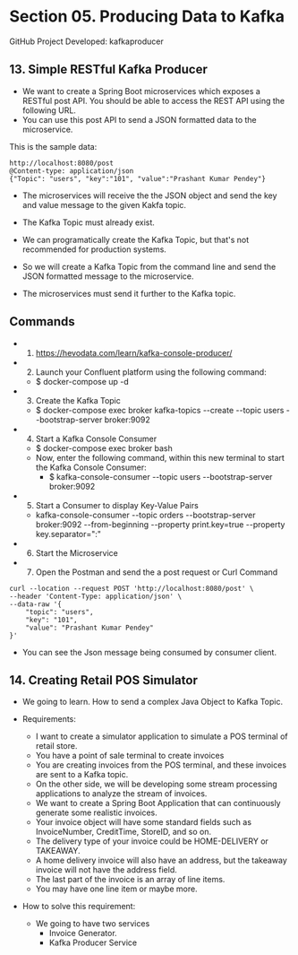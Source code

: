 # Section 05. Producing Data to Kafka

GitHub Project Developed: kafkaproducer

## 13. Simple RESTful Kafka Producer

- We want to create a Spring Boot microservices which exposes a RESTful post API. You should be able to access the REST API using the following URL.
- You can use this post API to send a JSON formatted data to the microservice. 

This is the sample data:

```
http://localhost:8080/post
@Content-type: application/json
{"Topic": "users", "key":"101", "value":"Prashant Kumar Pendey"}
```

- The microservices will receive the the JSON object and send the key and value message to the given Kakfa topic.

- The Kafka Topic must already exist.
- We can programatically create the Kafka Topic, but that's not recommended for production systems.
- So we will create a Kafka Topic from the command line and send the JSON formatted message to the microservice.
- The microservices must send it further to the Kafka topic.


## Commands

- 1. https://hevodata.com/learn/kafka-console-producer/

- 2. Launch your Confluent platform using the following command: 
  - $ docker-compose up -d

- 3. Create the Kafka Topic
  - $ docker-compose exec broker kafka-topics --create --topic users --bootstrap-server broker:9092

- 4. Start a Kafka Console Consumer
  - $ docker-compose exec broker bash
  - Now, enter the following command, within this new terminal to start the Kafka Console Consumer:
    - $ kafka-console-consumer --topic users --bootstrap-server broker:9092

- 5. Start a Consumer to display Key-Value Pairs
  - kafka-console-consumer --topic orders --bootstrap-server broker:9092 --from-beginning --property print.key=true --property key.separator=":"

- 6. Start the Microservice

- 7. Open the Postman and send the a post request or Curl Command 

```
curl --location --request POST 'http://localhost:8080/post' \
--header 'Content-Type: application/json' \
--data-raw '{
    "topic": "users",
    "key": "101",
    "value": "Prashant Kumar Pendey"
}'
```

- You can see the Json message being consumed by consumer client.

## 14. Creating Retail POS Simulator

- We going to learn. How to send a complex Java Object to Kafka Topic.


- Requirements:
    - I want to create a simulator application to simulate a POS terminal of retail store.
    - You have a point of sale terminal to create invoices
    - You are creating invoices from the POS terminal, and these invoices are sent to a Kafka topic.
    - On the other side, we will be developing some stream processing applications to analyze the stream of invoices.
    - We want to create a Spring Boot Application that can continuously generate some realistic invoices.
    - Your invoice object will have some standard fields such as InvoiceNumber, CreditTime, StoreID, and so on.
    - The delivery type of your invoice could be HOME-DELIVERY or TAKEAWAY. 
    - A home delivery invoice will also have an address, but the takeaway invoice will not have the address field.
    - The last part of the invoice is an array of line items.
    - You may have one line item or maybe more.


- How to solve this requirement:

    - We going to have two services
        - Invoice Generator.
        - Kafka Producer Service


     





